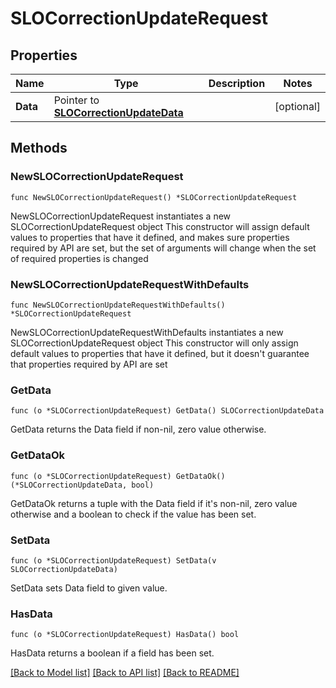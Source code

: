 # SLOCorrectionUpdateRequest

## Properties

Name | Type | Description | Notes
---- | ---- | ----------- | ------
**Data** | Pointer to [**SLOCorrectionUpdateData**](SLOCorrectionUpdateData.md) |  | [optional] 

## Methods

### NewSLOCorrectionUpdateRequest

`func NewSLOCorrectionUpdateRequest() *SLOCorrectionUpdateRequest`

NewSLOCorrectionUpdateRequest instantiates a new SLOCorrectionUpdateRequest object
This constructor will assign default values to properties that have it defined,
and makes sure properties required by API are set, but the set of arguments
will change when the set of required properties is changed

### NewSLOCorrectionUpdateRequestWithDefaults

`func NewSLOCorrectionUpdateRequestWithDefaults() *SLOCorrectionUpdateRequest`

NewSLOCorrectionUpdateRequestWithDefaults instantiates a new SLOCorrectionUpdateRequest object
This constructor will only assign default values to properties that have it defined,
but it doesn't guarantee that properties required by API are set

### GetData

`func (o *SLOCorrectionUpdateRequest) GetData() SLOCorrectionUpdateData`

GetData returns the Data field if non-nil, zero value otherwise.

### GetDataOk

`func (o *SLOCorrectionUpdateRequest) GetDataOk() (*SLOCorrectionUpdateData, bool)`

GetDataOk returns a tuple with the Data field if it's non-nil, zero value otherwise
and a boolean to check if the value has been set.

### SetData

`func (o *SLOCorrectionUpdateRequest) SetData(v SLOCorrectionUpdateData)`

SetData sets Data field to given value.

### HasData

`func (o *SLOCorrectionUpdateRequest) HasData() bool`

HasData returns a boolean if a field has been set.


[[Back to Model list]](../README.md#documentation-for-models) [[Back to API list]](../README.md#documentation-for-api-endpoints) [[Back to README]](../README.md)



